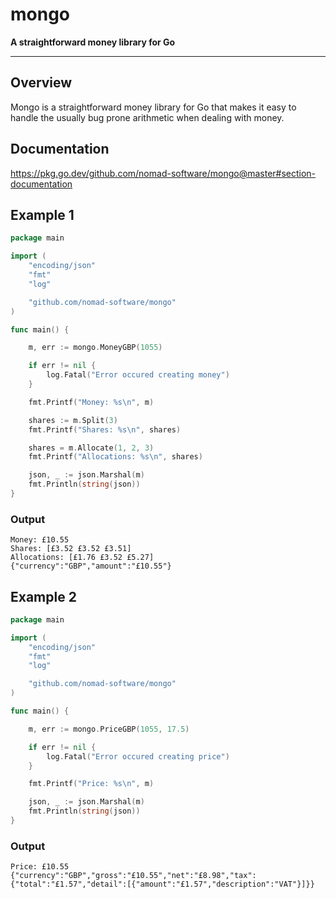 # mongo

**A straightforward money library for Go**

---

## Overview

Mongo is a straightforward money library for Go that makes it easy to handle the
usually bug prone arithmetic when dealing with money.

## Documentation

https://pkg.go.dev/github.com/nomad-software/mongo@master#section-documentation

## Example 1

```go
package main

import (
	"encoding/json"
	"fmt"
	"log"

	"github.com/nomad-software/mongo"
)

func main() {

	m, err := mongo.MoneyGBP(1055)

	if err != nil {
		log.Fatal("Error occured creating money")
	}

	fmt.Printf("Money: %s\n", m)

	shares := m.Split(3)
	fmt.Printf("Shares: %s\n", shares)

	shares = m.Allocate(1, 2, 3)
	fmt.Printf("Allocations: %s\n", shares)

	json, _ := json.Marshal(m)
	fmt.Println(string(json))
}
```

### Output

```
Money: £10.55
Shares: [£3.52 £3.52 £3.51]
Allocations: [£1.76 £3.52 £5.27]
{"currency":"GBP","amount":"£10.55"}
```

## Example 2

```go
package main

import (
	"encoding/json"
	"fmt"
	"log"

	"github.com/nomad-software/mongo"
)

func main() {

	m, err := mongo.PriceGBP(1055, 17.5)

	if err != nil {
		log.Fatal("Error occured creating price")
	}

	fmt.Printf("Price: %s\n", m)

	json, _ := json.Marshal(m)
	fmt.Println(string(json))
}
```

### Output

```
Price: £10.55
{"currency":"GBP","gross":"£10.55","net":"£8.98","tax":{"total":"£1.57","detail":[{"amount":"£1.57","description":"VAT"}]}}
```
